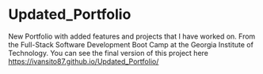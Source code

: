 # Updated_Portfolio
New Portfolio with added features and projects that I have worked on. From the Full-Stack Software Development Boot Camp at   the Georgia Institute of Technology. You can see the final version of this project here
https://ivansito87.github.io/Updated_Portfolio/
